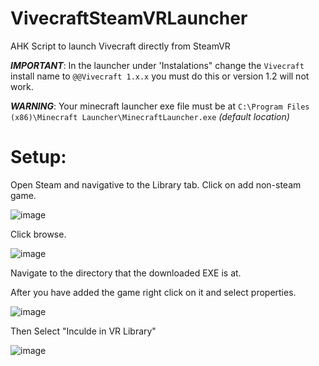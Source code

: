 
# VivecraftSteamVRLauncher
AHK Script to launch Vivecraft directly from SteamVR

***IMPORTANT***: In the launcher under 'Instalations" change the `Vivecraft` install name to `@@Vivecraft 1.x.x` you must do this or version 1.2 will not work.

***WARNING***: Your minecraft launcher exe file must be at 
`C:\Program Files (x86)\Minecraft Launcher\MinecraftLauncher.exe` *(default location)*

# Setup:

Open Steam and navigative to the Library tab. Click on add non-steam game.

![image](https://user-images.githubusercontent.com/14058546/123132753-11a38000-d41d-11eb-8ec1-5a21e0696517.png)

Click browse.

![image](https://user-images.githubusercontent.com/14058546/123132909-3bf53d80-d41d-11eb-9425-f85d28ad561a.png)

Navigate to the directory that the downloaded EXE is at.

After you have added the game right click on it and select properties.

![image](https://user-images.githubusercontent.com/14058546/123133026-562f1b80-d41d-11eb-9ef6-d83381e3d38a.png)

Then Select "Inculde in VR Library"

![image](https://user-images.githubusercontent.com/14058546/123133069-5e875680-d41d-11eb-8fec-a87d61985a32.png)


